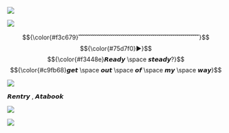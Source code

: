 ![](https://64.media.tumblr.com/0943bade9e400128d32ad23496d2fe27/ed2564ea7e3e2087-90/s640x960/2b561696f2d5ed006491fb400e9ebccafb74f8f9.gifv)

![](https://64.media.tumblr.com/147ef8516faa1d31dd4a9dcaf11a2f04/03c648d195750763-e5/s1280x1920/be50ee1a50c50c945fa05b6aa99c7e657d1defe2.pnj)

$${\color{#f3c679}﹌﹌﹌﹌﹌﹌﹌﹌﹌﹌﹌﹌﹌﹌﹌﹌﹌﹌﹌﹌}$$
$${\color{#75d7f0}▶}$$ $${\color{#f3448e}𝙍𝙚𝙖𝙙𝙮 \space 𝙨𝙩𝙚𝙖𝙙𝙮?}$$ $${\color{#c9fb68}𝙜𝙚𝙩 \space 𝙤𝙪𝙩 \space 𝙤𝙛 \space 𝙢𝙮 \space 𝙬𝙖𝙮}$$

![](https://64.media.tumblr.com/9861c0cb59a097904b1c8098d5a16abc/218cee35b2586776-b5/s1280x1920/dab4c7128447a7acde7442575816955da21e24a3.pnj)

𝙍𝙚𝙣𝙩𝙧𝙮 , 𝘼𝙩𝙖𝙗𝙤𝙤𝙠

![](https://64.media.tumblr.com/0943bade9e400128d32ad23496d2fe27/ed2564ea7e3e2087-90/s640x960/2b561696f2d5ed006491fb400e9ebccafb74f8f9.gifv)

![](https://komarev.com/ghpvc/?username=VividOldTale&color=yellow)
